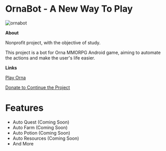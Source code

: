 # OrnaBot - A New Way To Play

![ornabot](https://user-images.githubusercontent.com/32453177/64065750-f8966300-cbe7-11e9-8e1a-1302a1f14636.png)

**About**

Nonprofit project, with the objective of study.

This project is a bot for Orna MMORPG Android game, aiming to automate the actions and make the user's life easier.


**Links**

[Play Orna](https://playorna.com/)

[Donate to Continue the Project](https://www.paypal.com/cgi-bin/webscr?cmd=_s-xclick&hosted_button_id=HKATNCTN72EHQ&source=url)



# Features

- Auto Quest (Coming Soon)
- Auto Farm (Coming Soon)
- Auto Potion (Coming Soon)
- Auto Resources (Coming Soon)
- And More
